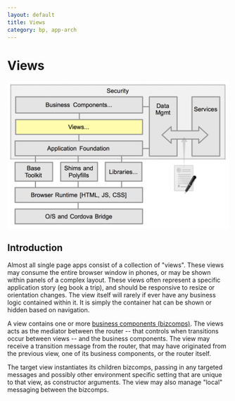 ```yaml
---
layout: default
title: Views
category: bp, app-arch
---
```


# Views

![SPA layered environment](./images/app-arch-views.png)

## Introduction

Almost all single page apps consist of a collection of "views". These views may consume the entire browser window in phones, or may be shown within panels of a complex layout. These views often represent a specific application story (eg book a trip), and should be responsive to resize or orientation changes. The view itself will rarely if ever have any business logic contained within it. It is simply the container hat can be shown or hidden based on navigation.

A view contains one or more [business components (bizcomps)](./buisness-components.html). The views acts as the mediator between the router -- that controls when transitions occur between views -- and the business components. The view may receive a transition message from the router, that may have originated from the previous view, one of its business components, or the router itself.

The target view instantiates its children bizcomps, passing in any targeted messages and possibly other environment specific setting that are unique to that view, as constructor arguments. The view may also manage "local" messaging between the bizcomps.


